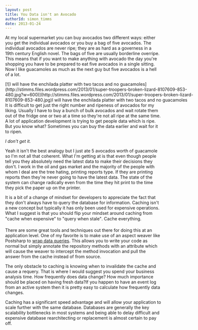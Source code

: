 ```yaml
---
layout: post
title: You Data isn't an Avocado
authorId: simon_timms
date: 2013-01-24
---
```


At my local supermarket you can buy avocados two different ways: either you get the individual avocados or you buy a bag of five avocados. The individual avocados are never ripe; they are as hard as a governess in a 19th century English novel. The bags of five are usually borderline overripe. This means that if you want to make anything with avocado the day you're shopping you have to be prepared to eat five avocados in a single sitting. Now I like guacamoles as much as the next guy but five avocados is a hell of a lot.

<div class="wp-caption aligncenter" id="attachment_2157" style="width: 610px">[![I will have the enchilada platter with two tacos and no guacamoles](http://stimms.files.wordpress.com/2013/01/super-troopers-broken-lizard-8107609-853-480.jpg?w=600)](http://stimms.files.wordpress.com/2013/01/super-troopers-broken-lizard-8107609-853-480.jpg)I will have the enchilada platter with two tacos and no guacamoles

</div>It is difficult to get just the right number and ripeness of avocados for my liking. Usually I have to buy a bunch of bulk avocados and wait rotate them out of the fridge one or two at a time so they're not all ripe at the same time. A lot of application development is trying to get people data which is ripe. But you know what? Sometimes you can buy the data earlier and wait for it to ripen.

*I don't get it.*

Yeah it isn't the best analogy but I just ate 5 avocados worth of guacamole so I'm not all that coherent. What I'm getting at is that even though people tell you they absolutely need the latest data to make their decisions they don't. I work in the oil and gas market and the majority of the people with whom I deal are the tree hating, printing reports type. If they are printing reports then they're never going to have the latest data. The state of the system can change radically even from the time they hit print to the time they pick the paper up on the printer.

It is a bit of a change of mindset for developers to appreciate the fact that they don't always have to query the database for information. Caching isn't a new concept but typically it has only been used for expensive operations. What I suggest is that you should flip your mindset around caching from "cache when expensive" to "query when stale". Cache everything.

There are some great tools and techniques out there for doing this at an application level. One of my favorite is to make use of an aspect weaver like Postsharp to [wrap data queries](http://www.sharpcrafters.com/blog/post/solid-caching.aspx). This allows you to write your code as normal but simply annotate the repository methods with an attribute which will cause the weaver to intercept the method invocation and pull the answer from the cache instead of from source.

The only obstacle to caching is knowing when to invalidate the cache and cause a requery. That is where I would suggest you spend your business analysis time. How frequently does data change? How much importance should be placed on having fresh data?If you happen to have an event log from an active system then it is pretty easy to calculate how frequently data changes.

Caching has a significant speed advantage and will allow your application to scale further with the same database. Databases are generally the key scalability bottlenecks in most systems and being able to delay difficult and expensive database rearchitecting or replacement is almost certain to pay off.



